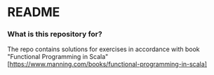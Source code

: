 # README #

### What is this repository for? ###

The repo contains solutions for exercises in accordance with book
"Functional Programming in Scala" [https://www.manning.com/books/functional-programming-in-scala]